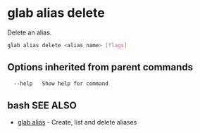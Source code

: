 # glab alias delete

Delete an alias.

```bash
glab alias delete <alias name> [flags]
```

## Options inherited from parent commands

```bash
  --help   Show help for command
```

## bash SEE ALSO

- [glab alias](./) - Create, list and delete aliases
